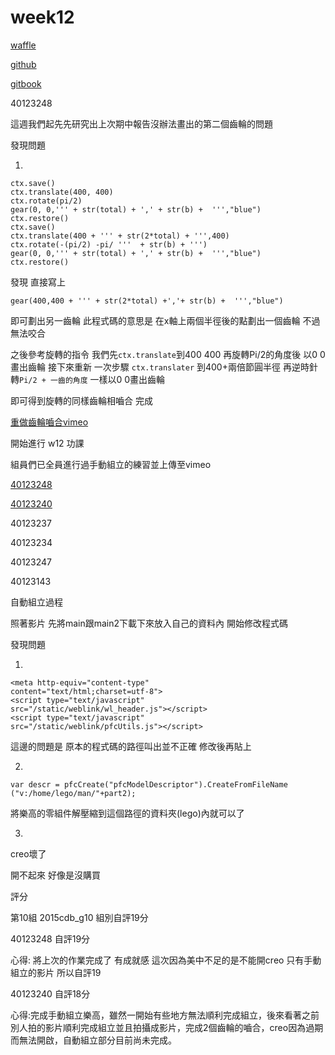 # week12

[waffle](https://waffle.io/40123248/2015cdb_g10)

[github](https://github.com/40123248/2015cd_midterm2)

[gitbook](http://40123248.gitbooks.io/2015cdb_g10/content/week11.html)

40123248

這週我們起先先研究出上次期中報告沒辦法畫出的第二個齒輪的問題

發現問題

1.

```
ctx.save()
ctx.translate(400, 400)
ctx.rotate(pi/2)
gear(0, 0,''' + str(total) + ',' + str(b) +  ''',"blue")
ctx.restore()
ctx.save()
ctx.translate(400 + ''' + str(2*total) + ''',400)
ctx.rotate(-(pi/2) -pi/ '''  + str(b) + ''')
gear(0, 0,''' + str(total) + ',' + str(b) +  ''',"blue")
ctx.restore()
```

發現 直接寫上
```
gear(400,400 + ''' + str(2*total) +','+ str(b) +  ''',"blue")
```
即可劃出另一齒輪 此程式碼的意思是 在x軸上兩個半徑後的點劃出一個齒輪 不過無法咬合

之後參考旋轉的指令 我們先`ctx.translate`到400 400 再旋轉Pi/2的角度後 以0 0畫出齒輪
接下來重新 一次步驟 `ctx.translater` 到400+兩倍節圓半徑
再逆時針轉`Pi/2 + 一齒的角度` 一樣以0 0畫出齒輪

    
即可得到旋轉的同樣齒輪相嚙合   完成

[重做齒輪嚙合vimeo](https://vimeo.com/128368365)
    
    
開始進行   w12 功課

組員們已全員進行過手動組立的練習並上傳至vimeo

[40123248](https://vimeo.com/128120346)

[40123240](https://vimeo.com/128120001)

40123237

40123234

40123247

40123143


自動組立過程

照著影片 先將main跟main2下載下來放入自己的資料內 開始修改程式碼

發現問題

1.
```
<meta http-equiv="content-type"
content="text/html;charset=utf-8">
<script type="text/javascript"
src="/static/weblink/wl_header.js"></script>
<script type="text/javascript"
src="/static/weblink/pfcUtils.js"></script>
```
    
這邊的問題是 原本的程式碼的路徑叫出並不正確 修改後再貼上

2.

```
var descr = pfcCreate("pfcModelDescriptor").CreateFromFileName ("v:/home/lego/man/"+part2);
```

將樂高的零組件解壓縮到這個路徑的資料夾(lego)內就可以了

3.
creo壞了

開不起來 好像是沒購買

評分

第10組  2015cdb_g10 組別自評19分

40123248  自評19分 

心得: 將上次的作業完成了 有成就感             這次因為美中不足的是不能開creo 只有手動組立的影片 所以自評19

40123240  自評18分

心得:完成手動組立樂高，雖然一開始有些地方無法順利完成組立，後來看著之前別人拍的影片順利完成組立並且拍攝成影片，完成2個齒輪的嚙合，creo因為過期而無法開啟，自動組立部分目前尚未完成。
    
    
    
    
    
    
    
    
    
    
    
    
    
    
    
    
    
